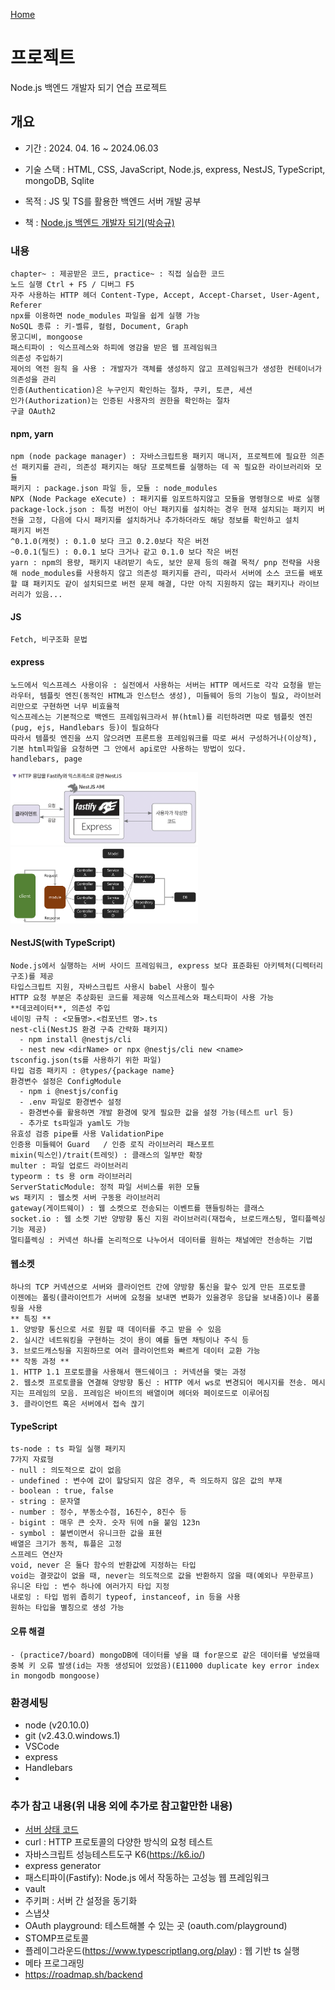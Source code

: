 [Home](..)

# 프로젝트
Node.js 백엔드 개발자 되기 연습 프로젝트

## 개요
- 기간 : 2024. 04. 16 ~ 2024.06.03
  
- 기술 스택 : HTML, CSS, JavaScript, Node.js, express, NestJS, TypeScript, mongoDB, Sqlite
  
- 목적 : JS 및 TS를 활용한 백엔드 서버 개발 공부
<!-- - 요약 :  -->
- 책 : [Node.js 백엔드 개발자 되기(박승규)](https://product.kyobobook.co.kr/detail/S000201457949) 
<!-- - 링크 :  -->
<!-- - 결과 : [숫자 야구 게임 실습](./business/baseball/)
<img src="./business/baseball/game_ex.png" width="400px"> -->

### 내용
    chapter~ : 제공받은 코드, practice~ : 직접 실습한 코드    
    노드 실행 Ctrl + F5 / 디버그 F5
    자주 사용하는 HTTP 헤더 Content-Type, Accept, Accept-Charset, User-Agent, Referer
    npx를 이용하면 node_modules 파일을 쉽게 실행 가능    
    NoSQL 종류 : 키-벨류, 컬럼, Document, Graph      
    몽고디비, mongoose  
    패스티파이 : 익스프레스와 하피에 영감을 받은 웹 프레임워크
    의존성 주입하기
    제어의 역전 원칙 을 사용 : 개발자가 객체를 생성하지 않고 프레임워크가 생성한 컨테이너가 의존성을 관리
    인증(Authentication)은 누구인지 확인하는 절차, 쿠키, 토큰, 세션
    인가(Authorization)는 인증된 사용자의 권한을 확인하는 절차
    구글 OAuth2
    
#### npm, yarn
    npm (node package manager) : 자바스크립트용 패키지 매니저, 프로젝트에 필요한 의존선 패키지를 관리, 의존성 패키지는 해당 프로젝트를 실행하는 데 꼭 필요한 라이브러리와 모듈
    패키지 : package.json 파일 등, 모듈 : node_modules
    NPX (Node Package eXecute) : 패키지를 임포트하지않고 모듈을 명령형으로 바로 실행
    package-lock.json : 특정 버전이 아닌 패키지를 설치하는 경우 현재 설치되는 패키지 버전을 고정, 다음에 다시 패키지를 설치하거나 추가하더라도 해당 정보를 확인하고 설치
    패키지 버전 
    ^0.1.0(캐럿) : 0.1.0 보다 크고 0.2.0보다 작은 버전
    ~0.0.1(틸드) : 0.0.1 보다 크거나 같고 0.1.0 보다 작은 버전
    yarn : npm의 용량, 패키지 내려받기 속도, 보안 문제 등의 해결 목적/ pnp 전략을 사용해 node_modules를 사용하지 않고 의존성 패키지를 관리, 따라서 서버에 소스 코드를 배포할 떄 패키지도 같이 설치되므로 버전 문제 해결, 다만 아직 지원하지 않는 패키지나 라이브러리가 있음...



#### JS
    Fetch, 비구조화 문법

#### express
    노드에서 익스프레스 사용이유 : 실전에서 사용하는 서버는 HTTP 메서드로 각각 요청을 받는 라우터, 템플릿 엔진(동적인 HTML과 인스턴스 생성), 미들웨어 등의 기능이 필요, 라이브러리만으로 구현하면 너무 비효율적
    익스프레스는 기본적으로 백엔드 프레임워크라서 뷰(html)를 리턴하려면 따로 템플릿 엔진(pug, ejs, Handlebars 등)이 필요하다
    따라서 템플릿 엔진을 쓰지 않으려면 프론트용 프레임워크를 따로 써서 구성하거나(이상적), 기본 html파일을 요청하면 그 안에서 api로만 사용하는 방법이 있다.
    handlebars, page

<img src="./NestJS01.png" width="300px">
<img src="./NestJS02.png" width="300px">

#### **NestJS**(with TypeScript)
    Node.js에서 실행하는 서버 사이드 프레임워크, express 보다 표준화된 아키텍처(디렉터리 구조)를 제공
    타입스크립트 지원, 자바스크립트 사용시 babel 사용이 필수
    HTTP 요청 부분은 추상화된 코드를 제공해 익스프레스와 패스티파이 사용 가능
    **데코레이터**, 의존성 주입
    네이밍 규칙 : <모듈명>.<컴포넌트 명>.ts    
    nest-cli(NestJS 환경 구축 간략화 패키지)
      - npm install @nestjs/cli
      - nest new <dirName> or npx @nestjs/cli new <name>
    tsconfig.json(ts를 사용하기 위한 파일)
    타입 검증 패키지 : @types/{package name}
    환경변수 설정은 ConfigModule
      - npm i @nestjs/config
      - .env 파일로 환경변수 설정
      - 환경변수를 활용하면 개발 환경에 맞게 필요한 값을 설정 가능(테스트 url 등)
      - 추가로 ts파일과 yaml도 가능
    유효성 검증 pipe를 사용 ValidationPipe
    인증용 미들웨어 Guard   / 인증 로직 라이브러리 패스포트
    mixin(믹스인)/trait(트레잇) : 클래스의 일부만 확장
    multer : 파일 업로드 라이브러리
    typeorm : ts 용 orm 라이브러리
    ServerStaticModule: 정적 파일 서비스를 위한 모듈    
    ws 패키지 : 웹소켓 서버 구동용 라이브러리
    gateway(게이트웨이) : 웹 소켓으로 전송되는 이벤트를 핸들링하는 클래스
    socket.io : 웹 소켓 기반 양방향 통신 지원 라이브러리(재접속, 브로드캐스팅, 멀티플렉싱 기능 제공)
    멀티플렉싱 : 커넥션 하나를 논리적으로 나누어서 데이터를 원하는 채널에만 전송하는 기법

#### 웹소켓
    하나의 TCP 커넥션으로 서버와 클라이언트 간에 양방향 통신을 할수 있게 만든 프로토콜
    이젠에는 폴링(클라이언트가 서버에 요청을 보내면 변화가 있을경우 응답을 보내줌)이나 롱폴링을 사용
    ** 특징 **
    1. 양방향 통신으로 서로 원할 때 데이터를 주고 받을 수 있음
    2. 실시간 네트워킹을 구현하는 것이 용이 예를 들면 채팅이나 주식 등
    3. 브로드캐스팅을 지원하므로 여러 클라이언트와 빠르게 데이터 교환 가능
    ** 작동 과정 **
    1. HTTP 1.1 프로토콜을 사용해서 핸드쉐이크 : 커넥션을 맺는 과정
    2. 웹소켓 프로토콜을 연결해 양방향 통신 : HTTP 에서 ws로 변경되어 메시지를 전송. 메시지는 프레임의 모음. 프레임은 바이트의 배열이며 헤더와 페이로드로 이루어짐
    3. 클라이언트 혹은 서버에서 접속 끊기

#### **TypeScript**
    ts-node : ts 파일 실행 패키지
    7가지 자료형
    - null : 의도적으로 값이 없음
    - undefined : 변수에 값이 할당되지 않은 경우, 즉 의도하지 않은 값의 부재
    - boolean : true, false
    - string : 문자열
    - number : 정수, 부동소수점, 16진수, 8진수 등
    - bigint : 매우 큰 숫자. 숫자 뒤에 n을 붙임 123n
    - symbol : 불변이면서 유니크한 값을 표현
    배열은 크기가 동적, 튜플은 고정
    스프레드 연산자
    void, never 은 둘다 함수의 반환값에 지정하는 타입
    void는 결괏값이 없을 때, never는 의도적으로 값을 반환하지 않을 때(예외나 무한루프)
    유니온 타입 : 변수 하나에 여러가지 타입 지정
    내로잉 : 타입 범위 좁히기 typeof, instanceof, in 등을 사용
    원하는 타입을 별칭으로 생성 가능
    

#### 오류 해결
    - (practice7/board) mongoDB에 데이터를 넣을 떄 for문으로 같은 데이터를 넣었을때 중복 키 오류 발생(id는 자동 생성되어 있었음)(E11000 duplicate key error index in mongodb mongoose)
    

### 환경세팅
- node (v20.10.0)
- git (v2.43.0.windows.1)
- VSCode
- express
- Handlebars
- 

### 추가 참고 내용(위 내용 외에 추가로 참고할만한 내용)
- [서버 상태 코드](https://developer.mozilla.org/ko/docs/Web/HTTP/Status)
- curl : HTTP 프로토콜의 다양한 방식의 요청 테스트
- 자바스크립트 성능테스트도구 K6(https://k6.io/)
- express generator
- 패스티파이(Fastify): Node.js 에서 작동하는 고성능 웹 프레임워크
- vault
- 주키퍼 : 서버 간 설정을 동기화
- 스냅샷
- OAuth playground: 테스트해볼 수 있는 곳 (oauth.com/playground)
- STOMP프로토콜
- 플레이그라운드(https://www.typescriptlang.org/play) : 웹 기반 ts 실행
- 메타 프로그래밍
- https://roadmap.sh/backend